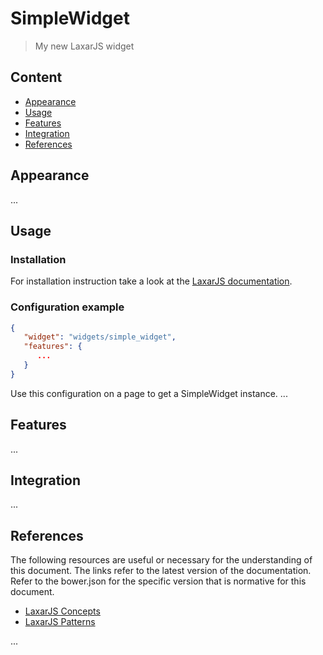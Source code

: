 # SimpleWidget

> My new LaxarJS widget


## Content
* [Appearance](#appearance)
* [Usage](#usage)
* [Features](#features)
* [Integration](#integration)
* [References](#references)


## Appearance

...


## Usage

### Installation

For installation instruction take a look at the [LaxarJS documentation](https://github.com/LaxarJS/laxar/blob/master/docs/manuals/installing_widgets.md).

### Configuration example

```json
{
   "widget": "widgets/simple_widget",
   "features": {
      ...
   }
}
```
Use this configuration on a page to get a SimpleWidget instance.
...


## Features

...


## Integration

...


## References

The following resources are useful or necessary for the understanding of this document.
The links refer to the latest version of the documentation.
Refer to the bower.json for the specific version that is normative for this document.

* [LaxarJS Concepts]
* [LaxarJS Patterns]

[LaxarJS Concepts]: https://github.com/LaxarJS/laxar/blob/master/docs/concepts.md "LaxarJS Concepts"
[LaxarJS Patterns]: https://github.com/LaxarJS/laxar_patterns/blob/master/docs/index.md "LaxarJS Patterns"

...
